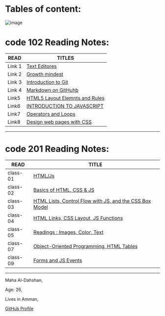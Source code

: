 # Tables of content:


![image](https://akm-img-a-in.tosshub.com/indiatoday/images/story/202012/chris-ried-ieic5Tq8YMk-unsplas_1200x768.jpeg?bEhcYQAShJnLf0Mtu4JYq8YzICfhz2rB&size=770:433)




# code 102 Reading Notes:

|READ   | TITLES                                |
|------ |---------------------------------------|
|Link 1 |[Text Editores](Link1)                 |
|Link 2 |[Growth mindest](Link1)                |
|Link 3 |[Introduction to Git](Link3)           |
|Link 4 |[Markdown on GitHuhb](Link4)           |
|Link5  |[HTML5 Layout Elemnts and Rules](Link5)|
|Link6  |[INTRODUCTION TO JAVASCRIPT](Link6)    |
|Link7  |[Operators and Loops](Link7)           |
|Link8  | [Design web pages with CSS](Link8)    |

* **

# code 201 Reading Notes:

|READ      |       TITLE                                                       |
|----------|-------------------------------------------------------------------|
|class-01  |[HTML/Js](class-01)                                                |
|class-02  |[Basics of HTML, CSS & JS](class-02)                               |
|class-03  |[HTML Lists, Control Flow with JS, and the CSS Box Model](class-03)|
|class-04  |[HTML Links, CSS Layout, JS Functions](class-04)                   |
|class-05  |[Readings : Images, Color, Text](class-05)                         |
|class-07  |[Object-Oriented Programming, HTML Tables](class-07)               |
|class-09  |[Forms and JS Events](class-09)                                    |

* ** 
Maha Al-Dahshan,

Age: 26,

Lives in Amman,



[GitHub Profile](https://github.com/mahadahshan11)